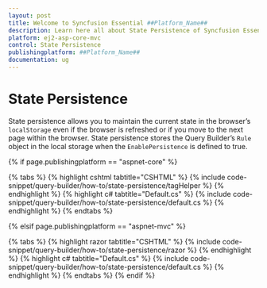 ```yaml
---
layout: post
title: Welcome to Syncfusion Essential ##Platform_Name##
description: Learn here all about State Persistence of Syncfusion Essential ##Platform_Name## widgets based on HTML5 and jQuery.
platform: ej2-asp-core-mvc
control: State Persistence
publishingplatform: ##Platform_Name##
documentation: ug
---
```



# State Persistence

State persistence allows you to maintain the current state in the browser’s `localStorage` even if the browser is refreshed or if you move to the next page within the browser. State persistence stores the Query Builder’s `Rule` object in the local storage when the `EnablePersistence` is defined to true.

{% if page.publishingplatform == "aspnet-core" %}

{% tabs %}
{% highlight cshtml tabtitle="CSHTML" %}
{% include code-snippet/query-builder/how-to/state-persistence/tagHelper %}
{% endhighlight %}
{% highlight c# tabtitle="Default.cs" %}
{% include code-snippet/query-builder/how-to/state-persistence/default.cs %}
{% endhighlight %}
{% endtabs %}

{% elsif page.publishingplatform == "aspnet-mvc" %}

{% tabs %}
{% highlight razor tabtitle="CSHTML" %}
{% include code-snippet/query-builder/how-to/state-persistence/razor %}
{% endhighlight %}
{% highlight c# tabtitle="Default.cs" %}
{% include code-snippet/query-builder/how-to/state-persistence/default.cs %}
{% endhighlight %}
{% endtabs %}
{% endif %}

